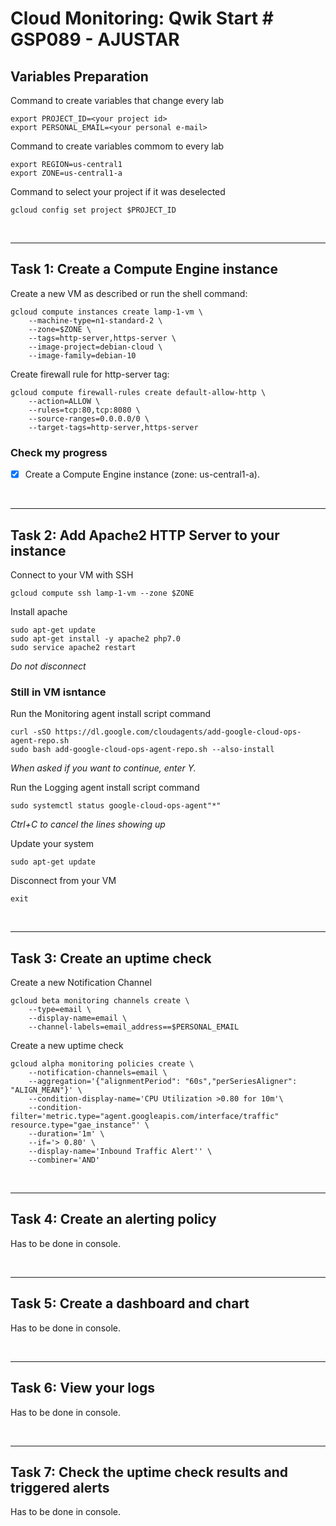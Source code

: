 # **Cloud Monitoring: Qwik Start # GSP089** - AJUSTAR

## **Variables Preparation**

Command to create variables that change every lab

    export PROJECT_ID=<your project id>
    export PERSONAL_EMAIL=<your personal e-mail>

Command to create variables commom to every lab

    export REGION=us-central1
    export ZONE=us-central1-a

Command to select your project if it was deselected

    gcloud config set project $PROJECT_ID

<br>

---

## **Task 1: Create a Compute Engine instance**

Create a new VM as described or run the shell command:

    gcloud compute instances create lamp-1-vm \
        --machine-type=n1-standard-2 \
        --zone=$ZONE \
        --tags=http-server,https-server \
        --image-project=debian-cloud \
        --image-family=debian-10

Create firewall rule for http-server tag:

    gcloud compute firewall-rules create default-allow-http \
        --action=ALLOW \
        --rules=tcp:80,tcp:8080 \
        --source-ranges=0.0.0.0/0 \
        --target-tags=http-server,https-server

### **Check my progress**

- [x] Create a Compute Engine instance (zone: us-central1-a).

<br>

---

## **Task 2: Add Apache2 HTTP Server to your instance**

Connect to your VM with SSH

    gcloud compute ssh lamp-1-vm --zone $ZONE

Install apache

    sudo apt-get update
    sudo apt-get install -y apache2 php7.0
    sudo service apache2 restart

_Do not disconnect_

### Still in VM isntance

Run the Monitoring agent install script command

    curl -sSO https://dl.google.com/cloudagents/add-google-cloud-ops-agent-repo.sh
    sudo bash add-google-cloud-ops-agent-repo.sh --also-install

_When asked if you want to continue, enter Y._

Run the Logging agent install script command

    sudo systemctl status google-cloud-ops-agent"*"

_Ctrl+C to cancel the lines showing up_

Update your system

    sudo apt-get update

Disconnect from your VM

    exit

<br>

---

## **Task 3: Create an uptime check**

Create a new Notification Channel

    gcloud beta monitoring channels create \
        --type=email \
        --display-name=email \
        --channel-labels=email_address==$PERSONAL_EMAIL

Create a new uptime check

    gcloud alpha monitoring policies create \
        --notification-channels=email \
        --aggregation='{"alignmentPeriod": "60s","perSeriesAligner": "ALIGN_MEAN"}' \
        --condition-display-name='CPU Utilization >0.80 for 10m'\
        --condition-filter='metric.type="agent.googleapis.com/interface/traffic" resource.type="gae_instance"' \
        --duration='1m' \
        --if='> 0.80' \
        --display-name='Inbound Traffic Alert'' \
        --combiner='AND'

<br>

---

## **Task 4: Create an alerting policy**

Has to be done in console.

<br>

---

## **Task 5: Create a dashboard and chart**

Has to be done in console.

<br>

---

## **Task 6: View your logs**

Has to be done in console.

<br>

---

## **Task 7: Check the uptime check results and triggered alerts**

Has to be done in console.
